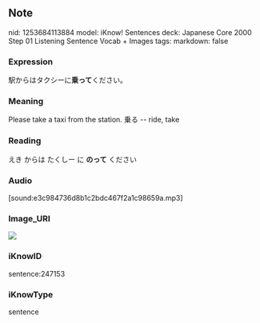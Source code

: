 ## Note
nid: 1253684113884
model: iKnow! Sentences
deck: Japanese Core 2000 Step 01 Listening Sentence Vocab + Images
tags: 
markdown: false

### Expression
<!DOCTYPE html>
<title></title>
駅からはタクシーに<b>乗って</b>ください。



### Meaning
Please take a taxi from the station.
乗る -- ride, take

### Reading
<!DOCTYPE html>
<title></title>
えき からは たくしー に <b>のって</b> ください



### Audio
[sound:e3c984736d8b1c2bdc467f2a1c98659a.mp3]

### Image_URI
<!DOCTYPE html>
<title></title>
<img src="e2d8a60b59f2be8ebcbffafa165c7a0d.jpg">



### iKnowID
sentence:247153

### iKnowType
sentence
